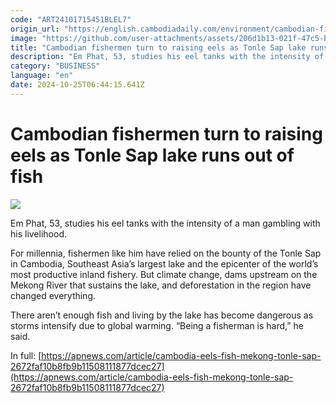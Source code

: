 ```yaml
---
code: "ART24101715451BLEL7"
origin_url: "https://english.cambodiadaily.com/environment/cambodian-fishermen-turn-to-raising-eels-as-tonle-sap-lake-runs-out-of-fish-189713/"
image: "https://github.com/user-attachments/assets/206d1b13-021f-47c5-bafb-2079ccaaa91a"
title: "Cambodian fishermen turn to raising eels as Tonle Sap lake runs out of fish"
description: "Em Phat, 53, studies his eel tanks with the intensity of a man gambling with his livelihood."
category: "BUSINESS"
language: "en"
date: 2024-10-25T06:44:15.641Z
---
```


# Cambodian fishermen turn to raising eels as Tonle Sap lake runs out of fish

 ![](https://github.com/user-attachments/assets/e60a2592-2df8-493d-b903-ee00364185bf)

Em Phat, 53, studies his eel tanks with the intensity of a man gambling with his livelihood.

For millennia, fishermen like him have relied on the bounty of the Tonle Sap in Cambodia, Southeast Asia’s largest lake and the epicenter of the world’s most productive inland fishery. But climate change, dams upstream on the Mekong River that sustains the lake, and deforestation in the region have changed everything.

There aren’t enough fish and living by the lake has become dangerous as storms intensify due to global warming. “Being a fisherman is hard,” he said.

In full: [https://apnews.com/article/cambodia-eels-fish-mekong-tonle-sap-2672faf10b8fb9b11508111877dcec27](https://apnews.com/article/cambodia-eels-fish-mekong-tonle-sap-2672faf10b8fb9b11508111877dcec27)